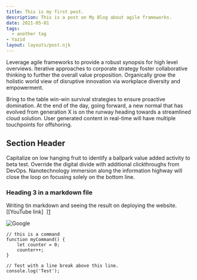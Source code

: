 ```yaml
---
title: This is my first post.
description: This is a post on My Blog about agile frameworks.
date: 2021-05-01
tags:
  - another tag
- Yazid
layout: layouts/post.njk
---
```

Leverage agile frameworks to provide a robust synopsis for high level overviews. Iterative approaches to corporate strategy foster collaborative thinking to further the overall value proposition. Organically grow the holistic world view of disruptive innovation via workplace diversity and empowerment.

Bring to the table win-win survival strategies to ensure proactive domination. At the end of the day, going forward, a new normal that has evolved from generation X is on the runway heading towards a streamlined cloud solution. User generated content in real-time will have multiple touchpoints for offshoring.

## Section Header

Capitalize on low hanging fruit to identify a ballpark value added activity to beta test. Override the digital divide with additional clickthroughs from DevOps. Nanotechnology immersion along the information highway will close the loop on focusing solely on the bottom line.

### Heading 3 in a markdown file

Writing tin markdown and seeing the result on deploying the website.
[\[YouTube link]  ][1]

![Google][image-1]

``` text/2-3
// this is a command
function myCommand() {
	let counter = 0;
	counter++;
}

// Test with a line break above this line.
console.log('Test');
```

[1]:	https://www.youtube.com/watch?v=lgVoRRLBxZk&ab "Youtube"

[image-1]:	https://media-exp3.licdn.com/dms/image/C4D0BAQHiNSL4Or29cg/company-logo_200_200/0/1519856215226?e=2159024400&v=beta&t=r--a5-Dl4gvVE-xIkq8QyBzZ8mQ-OYwBOrixNzR95H0